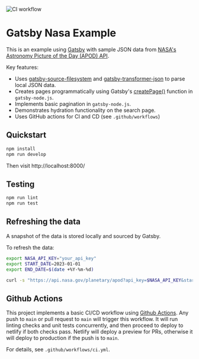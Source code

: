 ![CI workflow](https://github.com/cscie114/gatsby-nasa-ci/actions/workflows/ci.yml/badge.svg?branch=main)

# Gatsby Nasa Example

This is an example using [Gatsby](https://www.gatsbyjs.com/) with sample JSON data from [NASA's Astronomy Picture of the Day (APOD) API](https://api.nasa.gov/).

Key features:
- Uses [gatsby-source-filesystem](https://www.gatsbyjs.com/plugins/gatsby-source-filesystem/) and [gatsby-transformer-json](https://www.gatsbyjs.com/plugins/gatsby-transformer-json/) to parse local JSON data.
- Creates pages programmatically using Gatsby's [createPage()](https://www.gatsbyjs.com/docs/reference/config-files/actions/#createPage) function in `gatsby-node.js`.
- Implements basic pagination in `gatsby-node.js`.
- Demonstrates hydration functionality on the search page.
- Uses GitHub actions for CI and CD (see `.github/workflows`)

## Quickstart

```sh
npm install
npm run develop
```

Then visit http://localhost:8000/

## Testing

```sh
npm run lint
npm run test
```

## Refreshing the data

A snapshot of the data is stored locally and sourced by Gatsby.

To refresh the data:

```sh
export NASA_API_KEY="your_api_key"
export START_DATE=2023-01-01
export END_DATE=$(date +%Y-%m-%d)

curl -s "https://api.nasa.gov/planetary/apod?api_key=$NASA_API_KEY&start_date=$START_DATE&end_date=$END_DATE" | python3 -m json.tool >data/nasa.json
```

## Github Actions

This project implements a basic CI/CD workflow using [Github Actions](https://docs.github.com/en/actions/automating-builds-and-tests/building-and-testing-nodejs). Any push to `main` or pull request to `main` will trigger this workflow. It will run linting checks and unit tests concurrently, and then proceed to deploy to netlify if both checks pass. Netlify will deploy a preview for PRs, otherwise it will deploy to production if the push is to `main`.

For details, see `.github/workflows/ci.yml`.
